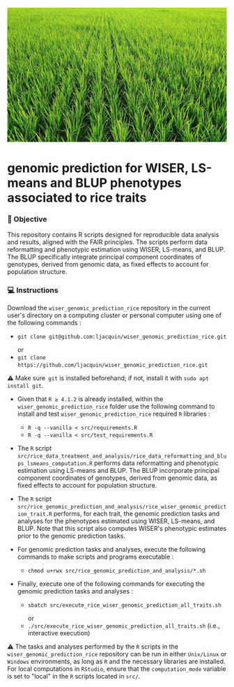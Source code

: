 [<img src="img/rice.jpg" width="600"/>]()

# genomic prediction for WISER, LS-means and BLUP phenotypes associated to rice traits

### 🎯 Objective

This repository contains R scripts designed for reproducible data analysis and results, aligned with the FAIR principles. The scripts perform data reformatting and phenotypic estimation using WISER, LS-means, and BLUP. The BLUP specifically integrate principal component coordinates of genotypes, derived from genomic data, as fixed effects to account for population structure.

### 💻 Instructions

Download the ```wiser_genomic_prediction_rice``` repository in the current user's directory on a computing cluster or personal computer using one of the following commands :

  *  ```git clone git@github.com:ljacquin/wiser_genomic_prediction_rice.git``` <p> </p>
    or
  * ```git clone https://github.com/ljacquin/wiser_genomic_prediction_rice.git``` 
  <p> </p>
  
  ⚠️ Make sure``` git``` is installed beforehand; if not, install it with ```sudo apt install git```.
  <p> </p>

* Given that ```R ≥ 4.1.2``` is already installed, within the ```wiser_genomic_prediction_rice``` folder use the following command to install and test ```wiser_genomic_prediction_rice``` required ```R``` libraries : 

  * ```R -q --vanilla < src/requirements.R```
  * ```R -q --vanilla < src/test_requirements.R```
  <p> </p>
  
* The ```R``` script ```src/rice_data_treatment_and_analysis/rice_data_reformatting_and_blups_lsmeans_computation.R``` performs data reformatting and phenotypic estimation using LS-means and BLUP. The BLUP incorporate principal component coordinates of genotypes, derived from genomic data, as fixed effects to account for population structure.

* The ```R``` script ```src/rice_genomic_prediction_and_analysis/rice_wiser_genomic_prediction_trait.R``` performs, for each trait, the genomic prediction tasks and analyses for the phenotypes estimated using WISER, LS-means, and BLUP. Note that this script also computes WISER's phenotypic estimates prior to the genomic prediction tasks.

* For genomic prediction tasks and analyses, execute the following commands to make scripts and programs executable :

  *  ```chmod u+rwx src/rice_genomic_prediction_and_analysis/*.sh```
  <p> </p>

* Finally, execute one of the following commands for executing the genomic prediction tasks and analyses :

  *  ```sbatch src/execute_rice_wiser_genomic_prediction_all_traits.sh```<p> </p>
    or
  * ```./src/execute_rice_wiser_genomic_prediction_all_traits.sh``` (i.e., interactive execution)
  <p> </p>

⚠️ The tasks and analyses performed by the ```R``` scripts in the ```wiser_genomic_prediction_rice``` repository can be run in either ```Unix/Linux``` or ```Windows``` environments, as long as ```R``` and the necessary libraries are installed. For local computations in ```RStudio```, ensure that the ```computation_mode``` variable is set to "local" in the ```R``` scripts located in ```src/```.

